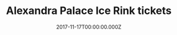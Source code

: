 ---
campaign-uuid: "c-fa16e662-b5c1-4093-818c-a2bb528c3008"
type: "Event"
category: "Music"
date: "2017-11-17T00:00:00.000Z"
end-date: "2017-12-21T00:00:00.000Z"
disable-form: false
is_promoted: false
has_entry_page: false
title: "Alexandra Palace Ice Rink tickets"
competition-description: "Tis the season! Get skating in the Alexandra Palace Ice\
  \ Rink in London. Prebook your tickets here!"
banner-img: "seeticketsalexanderpalace-main_image.jpg"
logo-left-href: "https://www.seetickets.com/tour/the-alexandra-palace-ice-rink"
logo-left-image: "seetickets-logo.png"
logo-left-title: "See Tickets"
has-winner: false
country-restrictions:
- "GB"
---